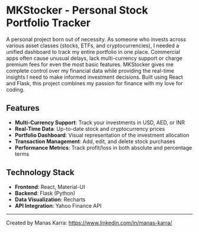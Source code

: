 # MKStocker - Personal Stock Portfolio Tracker

A personal project born out of necessity. As someone who invests across various asset classes (stocks, ETFs, and cryptocurrencies), I needed a unified dashboard to track my entire portfolio in one place.
Commercial apps often cause unusual delays, lack multi-currency support or charge premium fees for even the most basic features. MKStocker gives me complete control over my financial data while providing the real-time insights I need to make informed investment decisions. Built using React and Flask, this project combines my passion for finance with my love for coding.

## Features

- **Multi-Currency Support**: Track your investments in USD, AED, or INR
- **Real-Time Data**: Up-to-date stock and cryptocurrency prices
- **Portfolio Dashboard**: Visual representation of the investment allocation
- **Transaction Management**: Add, edit, and delete stock purchases
- **Performance Metrics**: Track profit/loss in both absolute and percentage terms

## Technology Stack

- **Frontend**: React, Material-UI
- **Backend**: Flask (Python)
- **Data Visualization**: Recharts
- **API Integration**: Yahoo Finance API

---

Created by Manas Karra: https://www.linkedin.com/in/manas-karra/
